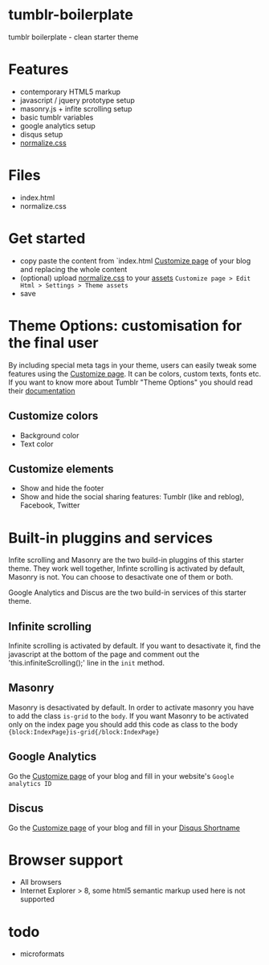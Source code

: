 tumblr-boilerplate
==================

tumblr boilerplate - clean starter theme

# Features

+ contemporary HTML5 markup
+ javascript / jquery prototype setup
+ masonry.js + infite scrolling setup
+ basic tumblr variables
+ google analytics setup
+ disqus setup
+ [normalize.css](https://necolas.github.io/normalize.css/)


# Files

+ index.html 
+ normalize.css


# Get started

+ copy paste the content from `index.html [Customize page](http://www.tumblr.com/customize) of your blog and replacing the whole content
+ (optional) upload [normalize.css](https://necolas.github.io/normalize.css/) to your [assets](http://www.tumblr.com/customize) `Customize page > Edit Html > Settings > Theme assets`
+ save


# Theme Options: customisation for the final user 

By including special meta tags in your theme, users can easily tweak some features using the [Customize page](http://www.tumblr.com/customize). It can be colors, custom texts, fonts etc.
If you want to know more about Tumblr "Theme Options" you should read their [documentation](http://www.tumblr.com/docs/en/custom_themes#theme-options)

## Customize colors

+ Background color
+ Text color

## Customize elements

+ Show and hide the footer
+ Show and hide the social sharing features: Tumblr (like and reblog), Facebook, Twitter


# Built-in pluggins and services

Infite scrolling and Masonry are the two build-in pluggins of this starter theme. They work well together, Infinte scrolling is activated by default, Masonry is not. You can choose to desactivate one of them or both.

Google Analytics and Discus are the two build-in services of this starter theme.

## Infinite scrolling

Infinite scrolling is activated by default.
If you want to desactivate it, find the javascript at the bottom of the page and comment out the 'this.infiniteScrolling();' line in the `init` method.

## Masonry

Masonry is desactivated by default.
In order to activate masonry you have to add the class `is-grid` to the `body`.
If you want Masonry to be activated only on the index page you should add this code as class to the body `{block:IndexPage}is-grid{/block:IndexPage}`

## Google Analytics

Go the [Customize page](http://www.tumblr.com/customize) of your blog and fill in your website's `Google analytics ID`

## Discus
Go the [Customize page](http://www.tumblr.com/customize) of your blog and fill in your [Disqus Shortname](https://disqus.com/admin/signup/?utm_source=New-Site)


# Browser support

+ All browsers
+ Internet Explorer > 8, some html5 semantic markup used here is not supported

# todo

+ microformats